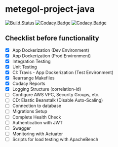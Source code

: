 # metegol-project-java
[![Build Status](https://travis-ci.com/francisco-serrano/metegol-project-java.svg?branch=master)](https://travis-ci.com/francisco-serrano/metegol-project-java)
[![Codacy Badge](https://api.codacy.com/project/badge/Grade/caeccb67bdd14473975bb2fdc53f9ad5)](https://www.codacy.com/manual/francisco-serrano/metegol-project-java?utm_source=github.com&amp;utm_medium=referral&amp;utm_content=francisco-serrano/metegol-project-java&amp;utm_campaign=Badge_Grade)
[![Codacy Badge](https://api.codacy.com/project/badge/Coverage/caeccb67bdd14473975bb2fdc53f9ad5)](https://www.codacy.com/manual/francisco-serrano/metegol-project-java?utm_source=github.com&utm_medium=referral&utm_content=francisco-serrano/metegol-project-java&utm_campaign=Badge_Coverage)

## Checklist before functionality
- [x] App Dockerization (Dev Environment)
- [x] App Dockerization (Prod Environment)
- [x] Integration Testing
- [x] Unit Testing
- [x] CI: Travis - App Dockerization (Test Environment)
- [x] Rearrange Makefiles
- [x] Codacy Reports
- [x] Logging Structure (correlation-id)
- [ ] Configure AWS VPC, Security Groups, etc.
- [ ] CD: Elastic Beanstalk (Disable Auto-Scaling)
- [ ] Connection to database
- [ ] Migrations Setup
- [ ] Complete Health Check
- [ ] Authentication with JWT
- [ ] Swagger
- [ ] Monitoring with Actuator
- [ ] Scripts for load testing with ApacheBench
